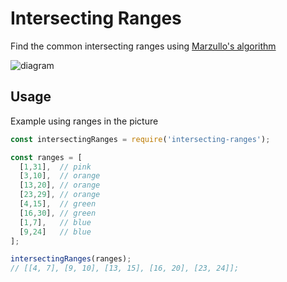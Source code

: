 # Intersecting Ranges
Find the common intersecting ranges using [Marzullo's algorithm](https://en.wikipedia.org/wiki/Marzullo%27s_algorithm) 

![diagram](https://i.imgur.com/IqhI22a.png)

## Usage
Example using ranges in the picture

```js
const intersectingRanges = require('intersecting-ranges');

const ranges = [
  [1,31],  // pink
  [3,10],  // orange
  [13,20], // orange
  [23,29], // orange
  [4,15],  // green
  [16,30], // green
  [1,7],   // blue
  [9,24]   // blue
];

intersectingRanges(ranges);
// [[4, 7], [9, 10], [13, 15], [16, 20], [23, 24]];
```
